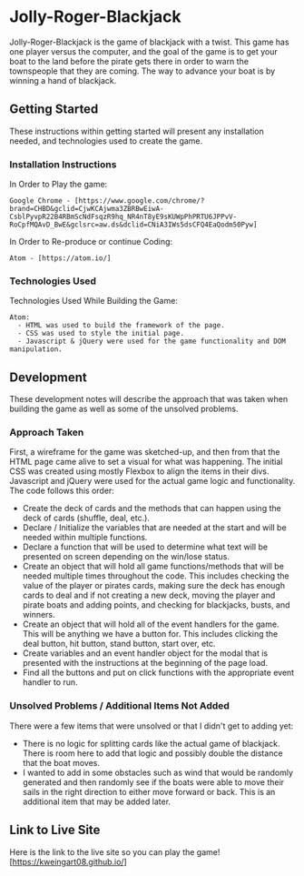 # Jolly-Roger-Blackjack
  Jolly-Roger-Blackjack is the game of blackjack with a twist. This game has one player versus the computer, and the goal of the game is to get your boat to the land before the pirate gets there in order to warn the townspeople that they are coming. The way to advance your boat is by winning a hand of blackjack.
## Getting Started
  These instructions within getting started will present any installation needed, and technologies used to create the game.
### Installation Instructions
  In Order to Play the game:

    Google Chrome - [https://www.google.com/chrome/?brand=CHBD&gclid=CjwKCAjwma3ZBRBwEiwA-CsblPyvpR22B4RBmScNdFsqzR9hq_NR4nT8yE9sKUWpPhPRTU6JPPvV-RoCpfMQAvD_BwE&gclsrc=aw.ds&dclid=CNiA3IWs5dsCFQ4EaQodm50Pyw]


  In Order to Re-produce or continue Coding:

    Atom - [https://atom.io/]
### Technologies Used
  Technologies Used While Building the Game:

    Atom:
      - HTML was used to build the framework of the page.
      - CSS was used to style the initial page.
      - Javascript & jQuery were used for the game functionality and DOM manipulation.

## Development
  These development notes will describe the approach that was taken when building the game as well as some of the unsolved problems.

### Approach Taken
  First, a wireframe for the game was sketched-up, and then from that the HTML page came alive to set a visual for what was happening. The initial CSS was created using mostly Flexbox to align the items in their divs.
  Javascript and jQuery were used for the actual game logic and functionality.
  The code follows this order:

  - Create the deck of cards and the methods that can happen using the deck of cards (shuffle, deal, etc.).
  - Declare / Initialize the variables that are needed at the start and will be needed within multiple functions.
  - Declare a function that will be used to determine what text will be presented on screen depending on the win/lose status.
  - Create an object that will hold all game functions/methods that will be needed multiple times throughout the code. This includes checking the value of the player or pirates cards, making sure the deck has enough cards to deal and if not creating a new deck, moving the player and pirate boats and adding points, and checking for blackjacks, busts, and winners.
  - Create an object that will hold all of the event handlers for the game. This will be anything we have a button for. This includes clicking the deal button, hit button, stand button, start over, etc.
  - Create variables and an event handler object for the modal that is presented with the instructions at the beginning of the page load.
  - Find all the buttons and put on click functions with the appropriate event handler to run.
### Unsolved Problems / Additional Items Not Added
  There were a few items that were unsolved or that I didn't get to adding yet:

  - There is no logic for splitting cards like the actual game of blackjack. There is room here to add that logic and possibly double the distance that the boat moves.
  - I wanted to add in some obstacles such as wind that would be randomly generated and then randomly see if the boats were able to move their sails in the right direction to either move forward or back. This is an additional item that may be added later.

## Link to Live Site
  Here is the link to the live site so you can play the game!
  [https://kweingart08.github.io/]
